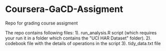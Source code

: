 # Coursera-GaCD-Assigment
Repo for grading course assigment

The repo contains following files:
1). run_analysis.R script (which requires your run it in a folder which contains the "UCI HAR Dataset" folder).
2). codebook file with the details of operations in the script 
3). tidy_data.txt file 



